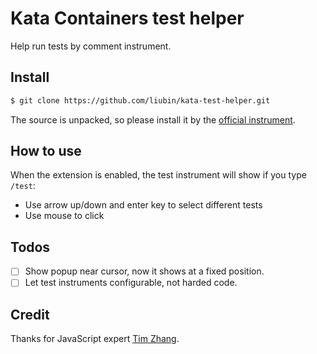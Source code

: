# Kata Containers test helper

Help run tests by comment instrument.

## Install

```bash
$ git clone https://github.com/liubin/kata-test-helper.git
```

The source is unpacked, so please install it by the [official instrument](https://developer.chrome.com/docs/extensions/mv3/getstarted/#unpacked).

## How to use

When the extension is enabled, the test instrument will show if you type `/test`:

- Use arrow up/down and enter key to select different tests
- Use mouse to click

## Todos

- [ ] Show popup near cursor, now it shows at a fixed position.
- [ ] Let test instruments configurable, not harded code.

## Credit

Thanks for JavaScript expert [Tim Zhang](https://github.com/Tim-Zhang).

